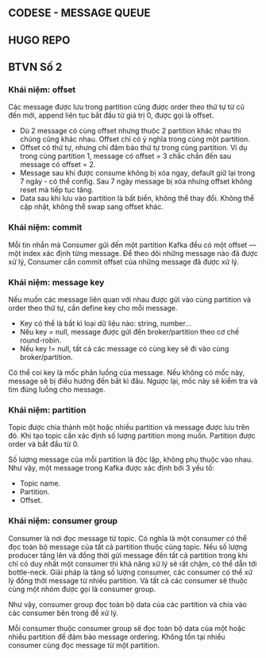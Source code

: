 ## CODESE - MESSAGE QUEUE

## HUGO REPO

## BTVN Số 2

### Khái niệm: offset

Các message được lưu trong partition cũng được order theo thứ tự từ cũ đến mới, append liên tục bắt đầu từ giá trị 0, được gọi là offset.

- Dù 2 message có cùng offset nhưng thuộc 2 partition khác nhau thì chúng cũng khác nhau. Offset chỉ có ý nghĩa trong cùng một partition.
- Offset có thứ tự, nhưng chỉ đảm bảo thứ tự trong cùng partition. Ví dụ trong cùng partition 1, message có offset = 3 chắc chắn đến sau message có offset = 2.
- Message sau khi được consume không bị xóa ngay, default giữ lại trong 7 ngày - có thể config. Sau 7 ngày message bị xóa nhưng offset không reset mà tiếp tục tăng.
- Data sau khi lưu vào partition là bất biến, không thể thay đổi. Không thể cập nhật, không thể swap sang offset khác.

### Khái niệm: commit

Mỗi tin nhắn mà Consumer gửi đến một partition Kafka đều có một offset — một index xác định từng message. Để theo dõi những message nào đã được xử lý, Consumer cần commit offset của những message đã được xử lý.

### Khái niệm: message key

Nếu muốn các message liên quan với nhau được gửi vào cùng partition và order theo thứ tự, cần define key cho mỗi message.

- Key có thể là bất kì loại dữ liệu nào: string, number...
- Nếu key = null, message được gửi đến broker/partition theo cơ chế round-robin.
- Nếu key != null, tất cả các message có cùng key sẽ đi vào cùng broker/partition.

Có thể coi key là mốc phân luồng của message. Nếu không có mốc này, message sẽ bị điều hướng đến bất kì đâu. Ngược lại, mốc này sẽ kiểm tra và tìm đúng luồng cho message.

### Khái niệm: partition

Topic được chia thành một hoặc nhiều partition và message được lưu trên đó. Khi tạo topic cần xác định số lượng partition mong muốn. Partition được order và bắt đầu từ 0.

Số lượng message của mỗi partition là độc lập, không phụ thuộc vào nhau. Như vậy, một message trong Kafka được xác định bởi 3 yếu tố:

- Topic name.
- Partition.
- Offset.

### Khái niệm: consumer group

Consumer là nơi đọc message từ topic. Có nghĩa là một consumer có thể đọc toàn bộ message của tất cả partition thuộc cùng topic.
Nếu số lượng producer tăng lên và đồng thời gửi message đến tất cả partition trong khi chỉ có duy nhất một consumer thì khả năng xử lý sẽ rất chậm, có thể dẫn tới bottle-neck. Giải pháp là tăng số lượng consumer, các consumer có thể xử lý đồng thời message từ nhiều partition. Và tất cả các consumer sẽ thuộc cùng một nhóm được gọi là consumer group.

Như vậy, consumer group đọc toàn bộ data của các partition và chia vào các consumer bên trong để xử lý.

Mỗi consumer thuộc consumer group sẽ đọc toàn bộ data của một hoặc nhiều partition để đảm bảo message ordering. Không tồn tại nhiều consumer cùng đọc message từ một partition.
